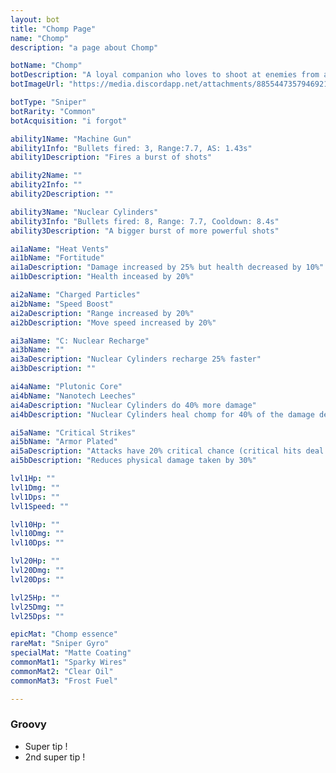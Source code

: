 ```yaml
---
layout: bot
title: "Chomp Page"
name: "Chomp"
description: "a page about Chomp"

botName: "Chomp"
botDescription: "A loyal companion who loves to shoot at enemies from a distance"
botImageUrl: "https://media.discordapp.net/attachments/885544735794692146/885546877259513956/chomp.png"

botType: "Sniper"
botRarity: "Common"
botAcquisition: "i forgot"

ability1Name: "Machine Gun"
ability1Info: "Bullets fired: 3, Range:7.7, AS: 1.43s"
ability1Description: "Fires a burst of shots"

ability2Name: ""
ability2Info: ""
ability2Description: ""

ability3Name: "Nuclear Cylinders"
ability3Info: "Bullets fired: 8, Range: 7.7, Cooldown: 8.4s"
ability3Description: "A bigger burst of more powerful shots"

ai1aName: "Heat Vents"
ai1bName: "Fortitude"
ai1aDescription: "Damage increased by 25% but health decreased by 10%"
ai1bDescription: "Health inceased by 20%"

ai2aName: "Charged Particles"
ai2bName: "Speed Boost" 
ai2aDescription: "Range increased by 20%"
ai2bDescription: "Move speed increased by 20%"

ai3aName: "C: Nuclear Recharge"
ai3bName: ""
ai3aDescription: "Nuclear Cylinders recharge 25% faster"
ai3bDescription: ""

ai4aName: "Plutonic Core"
ai4bName: "Nanotech Leeches"
ai4aDescription: "Nuclear Cylinders do 40% more damage"
ai4bDescription: "Nuclear Cylinders heal chomp for 40% of the damage dealt"

ai5aName: "Critical Strikes"
ai5bName: "Armor Plated"
ai5aDescription: "Attacks have 20% critical chance (critical hits deal double damage)"
ai5bDescription: "Reduces physical damage taken by 30%"

lvl1Hp: ""
lvl1Dmg: ""
lvl1Dps: ""
lvl1Speed: ""

lvl10Hp: ""
lvl10Dmg: ""
lvl10Dps: ""

lvl20Hp: ""
lvl20Dmg: ""
lvl20Dps: ""

lvl25Hp: ""
lvl25Dmg: ""
lvl25Dps: ""

epicMat: "Chomp essence"
rareMat: "Sniper Gyro"
specialMat: "Matte Coating"
commonMat1: "Sparky Wires"
commonMat2: "Clear Oil"
commonMat3: "Frost Fuel"

---
```


### Groovy

- Super tip !
- 2nd super tip !

